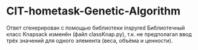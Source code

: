 # CIT-hometask-Genetic-Algorithm

Ответ сгенерирован с помощью библиотеки inspyred
Библиотечный класс Knapsack изменён (файл classKnap.py), т.к. не предполагал ввод трёх значений для одного элемента (веса, объёма и ценности).
